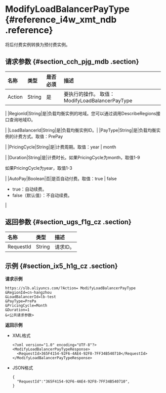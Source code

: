 # ModifyLoadBalancerPayType {#reference_i4w_xmt_ndb .reference}

将后付费实例转换为预付费实例。

## 请求参数 {#section_cch_pjg_mdb .section}

|名称|类型|是否必须|描述|
|:-|:-|:---|:-|
|Action|String|是|要执行的操作。 取值：ModifyLoadBalancerPayType

|
|RegionId|String|是|负载均衡实例的地域。您可以通过调用DescribeRegions接口查询地域ID。

|
|LoadBalancerId|String|是|负载均衡实例ID。|
|PayType|String|是|负载均衡实例的计费方式。取值：PrePay 

|
|PricingCycle|String|是|计费周期。取值：year | month

|
|Duration|String|是|计费时长。如果PricingCycle为month，取值1-9

如果PricingCycle为year，取值1-3

|
|AutoPay|Boolean|否|是否自动付费。取值：true | false

-   true：自动续费。
-   false（默认值）：不自动续费。

|

## 返回参数 {#section_ugs_f1g_cz .section}

|名称|类型|描述|
|:-|:-|:-|
|RequestId|String|请求ID。|

## 示例 {#section_ix5_h1g_cz .section}

**请求示例**

``` {#public}
https://slb.aliyuncs.com/?Action= ModifyLoadBalancerPayType
&RegionId=cn-hangzhou
&LoadBalancerId=lb-test
&PayType=PrePa
&PricingCycle=Month
&Duration=1
&<公共请求参数>
```

**返回示例**

-   XML格式

    ```
    <?xml version="1.0" encoding="UTF-8"?>
    <ModifyLoadBalancerPayTypeResponse>
      <RequestId>365F4154-92F6-4AE4-92F8-7FF34B540710</RequestId>
    </ModifyLoadBalancerPayTypeResponse>
    ```

-   JSON格式

    ```
    {
      "RequestId":"365F4154-92F6-4AE4-92F8-7FF34B540710",
    }
    ```


